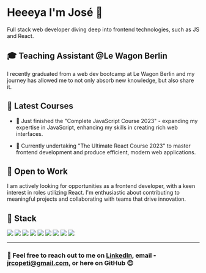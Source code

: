 # Heeeya I'm José 👋

Full stack web developer diving deep into frontend technologies, such as JS and React.

## 🎓 Teaching Assistant @Le Wagon Berlin

I recently graduated from a web dev bootcamp at Le Wagon Berlin and my journey has allowed me to not only absorb new knowledge, but also share it. 

## 📘 Latest Courses

- 🎉 Just finished the "Complete JavaScript Course 2023" - expanding my expertise in JavaScript, enhancing my skills in creating rich web interfaces.

- 🚀 Currently undertaking "The Ultimate React Course 2023" to master frontend development and produce efficient, modern web applications.

## 🚀 Open to Work

I am actively looking for opportunities as a frontend developer, with a keen interest in roles utilizing React. I'm enthusiastic about contributing to meaningful projects and collaborating with teams that drive innovation.

## 🔧 Stack
![](https://img.shields.io/badge/React-20232A?style=plastic&logo=react&logoColor=61DAFB)
![](https://img.shields.io/badge/JavaScript-F7DF1E?style=plastic&logo=javascript&logoColor=black)
![](https://img.shields.io/badge/Ruby-CC342D?style=plastic&logo=ruby&logoColor=white)
![](https://img.shields.io/badge/Ruby_on_Rails-CC0000?style=plastic&logo=ruby-on-rails&logoColor=white)
![](https://img.shields.io/badge/HTML5-E34F26?style=plastic&logo=html5&logoColor=white)
![](https://img.shields.io/badge/CSS3-1572B6?style=plastic&logo=css3&logoColor=white)
![](https://img.shields.io/badge/Sass-CC6699?style=plastic&logo=sass&logoColor=white)
![](https://img.shields.io/badge/PostgreSQL-316192?style=plastic&logo=postgresql&logoColor=white)
![](https://img.shields.io/badge/Git-F05032?style=plastic&logo=git&logoColor=white)


---

### 📩 Feel free to reach out to me on [LinkedIn](https://www.linkedin.com/in/josecopeti/), email - jrcopeti@gmail.com, or here on GitHub 😊
